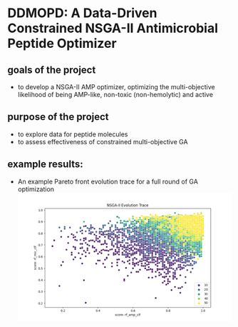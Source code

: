# DDMOPD: A Data-Driven Constrained NSGA-II Antimicrobial Peptide Optimizer
## goals of the project
- to develop a NSGA-II AMP optimizer, optimizing the multi-objective likelihood of being AMP-like, non-toxic (non-hemolytic) and active
## purpose of the project
- to explore data for peptide molecules 
- to assess effectiveness of constrained multi-objective GA
## example results:
- An example Pareto front evolution trace for a full round of GA optimization
![An example Pareto front evolution trace:](./assets/analysis/evo_traces/240619_gen=50_rank<=5.png)